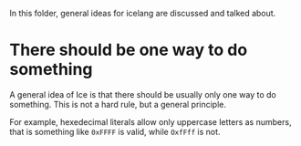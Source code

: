 In this folder, general ideas for icelang are discussed and talked about.

# There should be one way to do something
A general idea of Ice is that there should be usually only one way to do something. This is not a hard rule, but a general principle.

For example, hexedecimal literals allow only uppercase letters as numbers, that is something like `0xFFFF` is valid, while `OxfFff` is not.